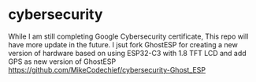 # cybersecurity
While I am still completing Google Cybersecurity certificate, This repo will have more update in the future.
I jsut fork GhostESP for creating a new version of hardware based on using ESP32-C3 with 1.8 TFT LCD and add GPS as new version of GhostESP
https://github.com/MikeCodechief/cybersecurity-Ghost_ESP
